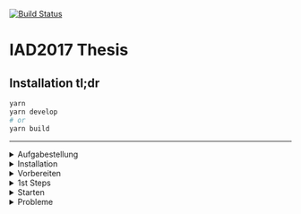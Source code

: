 [![Build Status](https://travis-ci.org/logrinto/IAD2017.thesis.svg?branch=master)](https://travis-ci.org/logrinto/IAD2017.thesis)

# IAD2017 Thesis

## Installation tl;dr

```sh
yarn
yarn develop
# or
yarn build
```

---

<details>
<summary>Aufgabestellung</summary>

* [Aufgabestellung](https://signalwerk.github.io/IAD.LAB.DOC/thesis/)
* Entwicklung in eigenem Branch & fortwährend push (= Backup)
* push to `master` von Zeit zu Zeit (Empfehlung)
* Abgabe digital auf [Repository](https://github.com/logrinto/IAD2017.thesis)

</details>

<details>
<summary>Installation</summary>

* [Node installieren (Version **10** – 12)](https://nodejs.org/en/)
  * Kennt ihr [nvm](https://github.com/nvm-sh/nvm#installation-and-update)?
* [yarn installieren](https://yarnpkg.com/lang/en/docs/install/#mac-stable)
  * Kennt ihr [brew](https://brew.sh/)? `brew install yarn`
  * sonst: `curl -o- -L https://yarnpkg.com/install.sh | bash`

</details>

<details>
<summary>Vorbereiten</summary>

* [Repository klonen](https://github.com/logrinto/IAD2017.thesis)
* Branch erstellen (`{{vorname}}`)
* Beispiel von `sites/example/src/pages/-example/` kopieren
  * Zielpfad: `sites/example/src/pages/IAD2017--{{vorname}}/`

</details>

<details>
<summary>1st Steps</summary>

* edit `.../IAD2017--{{vorname}}/index.md`
* `path: "/posts/2020/example/"` ändern in
  * `path: "/posts/2020/{{vorname}}/"`
* später könnt ihr `{{vorname}}` durch einen sinnvollen [slug](https://prettylinks.com/2018/03/url-slugs/) ersetzen

</details>

<details>
<summary>Starten</summary>

* im Verzeichnis: `yarn` ausführen (für installation) nicht `npm install`!!
* im Verzeichnis: `npm run start` ausführen
* öffne [http://localhost:8000/](http://localhost:8000/)
* öffne [http://localhost:8000/posts/2020/{{vorname}}/](http://localhost:8000/posts/2020/{{vorname}}/)

</details>

<details>
<summary>Probleme</summary>

* URL wurde angepasst aber wird nicht angezeigt → erneut `npm run start`
* Bilder aktualisieren nicht → `/sites/example/.cache` löschen & `npm run start`

</details>
